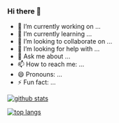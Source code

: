 ### Hi there 👋

<!--
**BruceOuyang/BruceOuyang** is a ✨ _special_ ✨ repository because its `README.md` (this file) appears on your GitHub profile.

Here are some ideas to get you started:
-->

- 🔭 I’m currently working on ...
- 🌱 I’m currently learning ...
- 👯 I’m looking to collaborate on ...
- 🤔 I’m looking for help with ...
- 💬 Ask me about ...
- 📫 How to reach me: ...
- 😄 Pronouns: ...
- ⚡ Fun fact: ...


[![github stats](https://github-readme-stats.vercel.app/api?username=bruceouyang&count_private=true&show_icons=true&bg_color=30,e96443,904e95&title_color=fff&text_color=fff)](https://github.com/bruceouyang)

[![top langs](https://github-readme-stats.vercel.app/api/top-langs/?username=bruceouyang&layout=compact)](https://github-readme-stats.vercel.app/api/top-langs/?username=bruceouyang&layout=compact)
